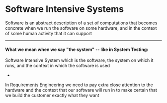 # Software Intensive Systems

Software is an abstract description of a set of computations that becomes concrete when we run the software on some hardware, and in the context of some human activity that it can support

***

#### What we mean when we say "the system" -- like in System Testing:

Software Intensive System which is the software, the system on which it runs, and the context in which the software is used

-

In Requirements Engineering we need to pay extra close attention to the hardware and the context that our software will run in to make certain that we build the customer exactly what they want

